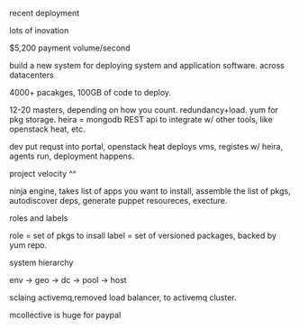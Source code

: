 
recent deployment

lots of inovation

$5,200 payment volume/second

build a new system for deploying system and application software.
across datacenters

4000+ pacakges, 100GB of code to deploy.

12-20 masters, depending on how you count. redundancy+load. 
yum for pkg storage. 
heira = mongodb
REST api to integrate w/ other tools, like openstack heat, etc. 

dev put requst into portal, openstack heat deploys vms, registes w/ heira, agents run, deployment happens. 

project velocity ^^

ninja engine, takes list of apps you want to install, assemble the list of pkgs, autodiscover deps, generate puppet resoureces, execture. 

roles and labels

role = set of pkgs to insall
label = set of versioned packages, backed by yum repo.

system hierarchy

env -> geo -> dc -> pool -> host

sclaing activemq,removed load balancer, to activemq cluster. 

mcollective is huge for paypal
